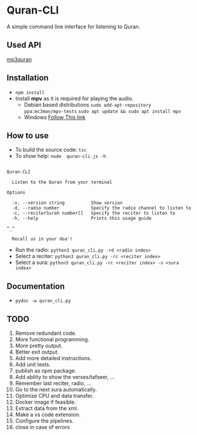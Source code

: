 # Quran-CLI

A simple command line interface for listening to Quran.
## Used API
[mp3quran](https://mp3quran.net/eng/api)
## Installation
- `npm install`
- Install **mpv** as it is required for playing the audio.
  - Debian based distributions
`sudo add-apt-repository ppa:mc3man/mpv-tests`
`sudo apt update && sudo apt install mpv`
  - Windows
[Follow This link](https://mpv.io/installation/#:~:text=master%20is%20recommended.-,Windows,-All%20binary%20packages)


## How to use
- To build the source code: `tsc`
- To show help: `node  quran-cli.js -h`
```

Quran-CLI

  Listen to the Quran from your terminal 

Options

  -v, --version string          Show version                           
  -d, --radio number            Specify the radio channel to listen to 
  -c, --reciterSurah number[]   Specify the reciter to listen to       
  -h, --help                    Prints this usage guide                

^_^

  Recall us in your doa'! 

```
- Run the radio: `python3 quran_cli.py -rd <radio index>`
- Select a reciter: `python3 quran_cli.py -rc <reciter index>`
- Select a sura: `python3 quran_cli.py -rc <reciter index> -s <sura index>`

## Documentation
- `pydoc -w quran_cli.py`
## TODO
1. Remove redundant code.
2. More functional programming.
3. More pretty output.
4. Better exit output.
5. Add more detailed instructions.
6. Add unit tests.
7. publish as npm package. 
8. Add ability to show the verses/tafseer, ...
9. Remember last reciter, radio, ...
10. Go to the next sura automatically.
11. Optimize CPU and data transfer.
12. Docker image if feasible.
13. Extract data from the xml.
14. Make a vs code extension.
15. Configure the pipelines.
16. close in case of errors